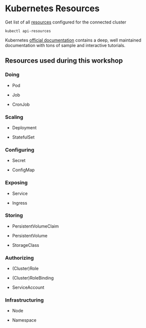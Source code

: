 # Kubernetes Resources

Get list of all [resources](https://kubernetes.io/docs/reference/kubectl/cheatsheet/#resource-types) configured for the connected cluster
```
kubectl api-resources
```

Kubernetes [official documentation](https://kubernetes.io/docs/home/) contains a deep, well maintained documentation with tons of sample and interactive tutorials.


## Resources used during this workshop

### Doing

- Pod

- Job

- CronJob

### Scaling

- Deployment

- StatefulSet

### Configuring

- Secret

- ConfigMap

### Exposing

- Service

- Ingress

### Storing

- PersistentVolumeClaim

- PersistentVolume

- StorageClass

### Authorizing

- (Cluster)Role

- (Cluster)RoleBinding

- ServiceAccount

### Infrastructuring

- Node

- Namespace

